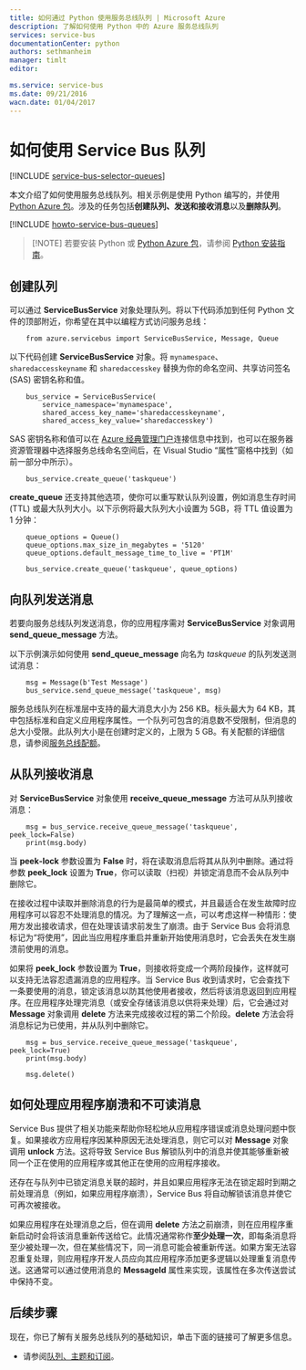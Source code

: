 ```yaml
---
title: 如何通过 Python 使用服务总线队列 | Microsoft Azure
description: 了解如何使用 Python 中的 Azure 服务总线队列
services: service-bus
documentationCenter: python
authors: sethmanheim
manager: timlt
editor: 

ms.service: service-bus
ms.date: 09/21/2016
wacn.date: 01/04/2017
---
```


# 如何使用 Service Bus 队列

[!INCLUDE [service-bus-selector-queues](../../includes/service-bus-selector-queues.md)]

本文介绍了如何使用服务总线队列。相关示例是使用 Python 编写的，并使用 [Python Azure 包][]。涉及的任务包括**创建队列、发送和接收消息**以及**删除队列**。

[!INCLUDE [howto-service-bus-queues](../../includes/howto-service-bus-queues.md)]

> [!NOTE] 若要安装 Python 或 [Python Azure 包][]，请参阅 [Python 安装指南](../python-how-to-install.md)。

## 创建队列

可以通过 **ServiceBusService** 对象处理队列。将以下代码添加到任何 Python 文件的顶部附近，你希望在其中以编程方式访问服务总线：

        from azure.servicebus import ServiceBusService, Message, Queue

以下代码创建 **ServiceBusService** 对象。将 `mynamespace`、`sharedaccesskeyname` 和 `sharedaccesskey` 替换为你的命名空间、共享访问签名 (SAS) 密钥名称和值。

        bus_service = ServiceBusService(
            service_namespace='mynamespace',
            shared_access_key_name='sharedaccesskeyname',
            shared_access_key_value='sharedaccesskey')

SAS 密钥名称和值可以在 [Azure 经典管理门户][]连接信息中找到，也可以在服务器资源管理器中选择服务总线命名空间后，在 Visual Studio “属性”窗格中找到（如前一部分中所示）。

        bus_service.create_queue('taskqueue')

**create\_queue** 还支持其他选项，使你可以重写默认队列设置，例如消息生存时间 (TTL) 或最大队列大小。以下示例将最大队列大小设置为 5GB，将 TTL 值设置为 1 分钟：

        queue_options = Queue()
        queue_options.max_size_in_megabytes = '5120'
        queue_options.default_message_time_to_live = 'PT1M'

        bus_service.create_queue('taskqueue', queue_options)

## 向队列发送消息

若要向服务总线队列发送消息，你的应用程序需对 **ServiceBusService** 对象调用 **send\_queue\_message** 方法。

以下示例演示如何使用 **send\_queue\_message** 向名为 *taskqueue* 的队列发送测试消息：

        msg = Message(b'Test Message')
        bus_service.send_queue_message('taskqueue', msg)

服务总线队列在标准层中支持的最大消息大小为 256 KB。标头最大为 64 KB，其中包括标准和自定义应用程序属性。一个队列可包含的消息数不受限制，但消息的总大小受限。此队列大小是在创建时定义的，上限为 5 GB。有关配额的详细信息，请参阅[服务总线配额][]。

## 从队列接收消息

对 **ServiceBusService** 对象使用 **receive\_queue\_message** 方法可从队列接收消息：

        msg = bus_service.receive_queue_message('taskqueue', peek_lock=False)
        print(msg.body)

当 **peek‑lock** 参数设置为 **False** 时，将在读取消息后将其从队列中删除。通过将参数 **peek\_lock** 设置为 **True**，你可以读取（扫视）并锁定消息而不会从队列中删除它。

在接收过程中读取并删除消息的行为是最简单的模式，并且最适合在发生故障时应用程序可以容忍不处理消息的情况。为了理解这一点，可以考虑这样一种情形：使用方发出接收请求，但在处理该请求前发生了崩溃。由于 Service Bus 会将消息标记为“将使用”，因此当应用程序重启并重新开始使用消息时，它会丢失在发生崩溃前使用的消息。

如果将 **peek\_lock** 参数设置为 **True**，则接收将变成一个两阶段操作，这样就可以支持无法容忍遗漏消息的应用程序。当 Service Bus 收到请求时，它会查找下一条要使用的消息，锁定该消息以防其他使用者接收，然后将该消息返回到应用程序。在应用程序处理完消息（或安全存储该消息以供将来处理）后，它会通过对 **Message** 对象调用 **delete** 方法来完成接收过程的第二个阶段。**delete** 方法会将消息标记为已使用，并从队列中删除它。

        msg = bus_service.receive_queue_message('taskqueue', peek_lock=True)
        print(msg.body)

        msg.delete()

## 如何处理应用程序崩溃和不可读消息

Service Bus 提供了相关功能来帮助你轻松地从应用程序错误或消息处理问题中恢复。如果接收方应用程序因某种原因无法处理消息，则它可以对 **Message** 对象调用 **unlock** 方法。这将导致 Service Bus 解锁队列中的消息并使其能够重新被同一个正在使用的应用程序或其他正在使用的应用程序接收。

还存在与队列中已锁定消息关联的超时，并且如果应用程序无法在锁定超时到期之前处理消息（例如，如果应用程序崩溃），Service Bus 将自动解锁该消息并使它可再次被接收。

如果应用程序在处理消息之后，但在调用 **delete** 方法之前崩溃，则在应用程序重新启动时会将该消息重新传送给它。此情况通常称作**至少处理一次**，即每条消息将至少被处理一次，但在某些情况下，同一消息可能会被重新传送。如果方案无法容忍重复处理，则应用程序开发人员应向其应用程序添加更多逻辑以处理重复消息传送。这通常可以通过使用消息的 **MessageId** 属性来实现，该属性在多次传送尝试中保持不变。

## 后续步骤

现在，你已了解有关服务总线队列的基础知识，单击下面的链接可了解更多信息。

-   请参阅[队列、主题和订阅][]。

[Azure 经典管理门户]: http://manage.windowsazure.cn
[Python Azure 包]: https://pypi.python.org/pypi/azure
[队列、主题和订阅]: ./service-bus-queues-topics-subscriptions.md
[服务总线配额]: ./service-bus-quotas.md

<!---HONumber=Mooncake_Quality_Review_1230_2016-->